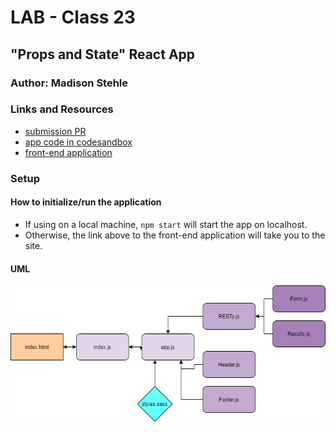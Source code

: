 # LAB - Class 23

## "Props and State" React App

### Author: Madison Stehle

### Links and Resources

- [submission PR](https://github.com/madisonstehle/props-and-state-react/pull/1)
- [app code in codesandbox](https://codesandbox.io/s/props-and-state-react-u7hwk?file=/src/App.js)
- [front-end application](https://u7hwk.codesandbox.io/)

### Setup

#### How to initialize/run the application

- If using on a local machine, `npm start` will start the app on localhost.
- Otherwise, the link above to the front-end application will take you to the site.

#### UML

![Lab 23 UML Diagram](./assets/401n16-lab23.png)